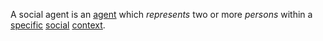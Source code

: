 A social agent is an [agent](https://github.com/gcassel/Modular-Organization-Terminology/blob/master/terms/agent.md) which *represents* two or more *persons* within a [specific](https://github.com/gcassel/Modular-Organization-Terminology/blob/master/terms/specific.md) [social](https://github.com/gcassel/Modular-Organization-Terminology/blob/master/terms/social.md) [context](https://github.com/gcassel/Modular-Organization-Terminology/blob/master/terms/context.md).
